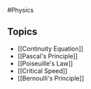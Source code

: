 #Physics
## Topics
* [[Continuity Equation]]
* [[Pascal's Principle]]
* [[Poiseuille's Law]]
* [[Critical Speed]]
* [[Bernoulli's Principle]]